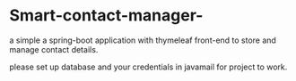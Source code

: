 # Smart-contact-manager-
a simple a spring-boot application with thymeleaf front-end to store and manage contact details.  

please set up database and your credentials  in javamail  for project to work.
